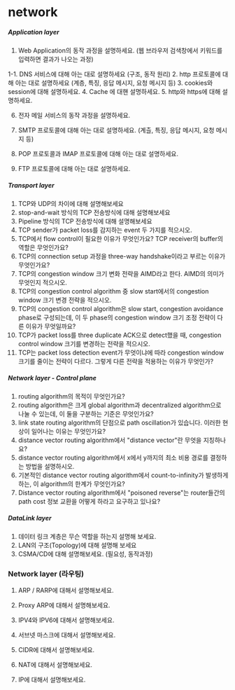 # network

##### Application layer
1. Web Application의 동작 과정을 설명하세요.
    (웹 브라우저 검색창에서 키워드를 입력하면 결과가 나오는 과정)

1-1. DNS 서비스에 대해 아는 대로 설명하세요 (구조, 동작 원리) 
2. http 프로토콜에 대해 아는 대로 설명하세요 (계층, 특징, 응답 메시지, 요청 메시지 등)
3. cookies와 session에 대해 설명하세요.
4. Cache 에 대핸 설명하세요.
5. http와 https에 대해 설명하세요.

6. 전자 메일 서비스의 동작 과정을 설명하세요.
7. SMTP 프로토콜에 대해 아는 대로 설명하세요. (계츨, 특징, 응답 메시지, 요청 메시지 등)
8. POP 프로토콜과 IMAP 프로토콜에 대해 아는 대로 설명하세요. 

9. FTP 프로토콜에 대해 아는 대로 설명하세요.

##### Transport layer
1. TCP와 UDP의 차이에 대해 설명해보세요
2. stop-and-wait 방식의 TCP 전송방식에 대해 설명해보세요
3. Pipeline 방식의 TCP 전송방식에 대해 설명해보세요
4. TCP sender가 packet loss를 감지하는 event 두 가지를 적으시오.
5. TCP에서 flow control이 필요한 이유가 무엇인가요? TCP receiver의 buffer의 역할은 무엇인가요? 
6. TCP의  connection setup 과정을 three-way handshake이라고 부르는 이유가 무엇인가요?
7. TCP의 congestion window 크기 변화 전략을 AIMD라고 한다. AIMD의 의미가 무엇인지 적으시오.  
8. TCP의 congestion control algorithm 중 slow start에서의 congestion window 크기 변경 전략을 적으시오. 
9. TCP의 congestion control algorithm은 slow start, congestion avoidance phase로 구성되는데, 이 두 phase의 congestion window 크기 조정 전략이 다른 이유가 무엇일까요? 
10. TCP가 packet loss를 three duplicate ACK으로 detect했을 때, congestion control window 크기를 변경하는 전략을 적으시오. 
11. TCP는 packet loss detection event가 무엇이냐에 따라 congestion window 크기를 줄이는 전략이 다르다. 그렇게 다른 전략을 적용하는 이유가 무엇인가?   

##### Network layer - Control plane
1. routing algorithm의 목적이 무엇인가요?
2. routing algorithm은 크게 global algorithm과 decentralized algorithm으로 나눌 수 있는데, 이 둘을 구분하는 기준은 무엇인가요?
3. link state routing algorithm의 단점으로 path oscillation가 있습니다. 이러한 현상이 일어나는 이유는 무엇인가요? 
4. distance vector routing algorithm에서 "distance vector"란 무엇을 지칭하나요? 
5. distance vector routing algorithm에서 x에서 y까지의 최소 비용 경로를 결정하는 방법을 설명하시오. 
6. 기본적인 distance vector routing algorithm에서 count-to-infinity가 발생하게 하는, 이 algorithm의 한계가 무엇인가요? 
7. Distance vector routing algorithm에서 "poisoned reverse"는 router들간의 path cost 정보 교환을 어떻게 하라고 요구하고 있나요?


##### DataLink layer
1. 데이터 링크 계층은 무슨 역할을 하는지 설명해 보세요.
2. LAN의 구조(Topology)에 대해 설명해 보세요 
3. CSMA/CD에 대해 설명해보세요. (필요성, 동작과정) 

### Network layer (라우팅)
1. ARP / RARP에 대해서 설명해보세요.

2. Proxy ARP에 대해서 설명해보세요.

3. IPV4와 IPV6에 대해서 설명해보세요.

4. 서브넷 마스크에 대해서 설명해보세요.

5. CIDR에 대해서 설명해보세요.

6. NAT에 대해서 설명해보세요.

7. IP에 대해서 설명해보세요.